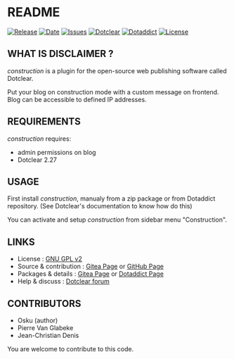 # README

[![Release](https://img.shields.io/github/v/release/JcDenis/construction)](https://git.dotclear.watch/JcDenis/construction/releases)
[![Date](https://img.shields.io/github/release-date/JcDenis/construction)](https://git.dotclear.watch/JcDenis/construction/releases)
[![Issues](https://img.shields.io/github/issues/JcDenis/construction)](https://git.dotclear.watch/JcDenis/construction/issues)
[![Dotclear](https://img.shields.io/badge/dotclear-v2.27-blue.svg)](https://fr.dotclear.org/download)
[![Dotaddict](https://img.shields.io/badge/dotaddict-official-green.svg)](https://plugins.dotaddict.org/dc2/details/construction)
[![License](https://img.shields.io/github/license/JcDenis/construction)](https://git.dotclear.watch/JcDenis/construction/blob/master/LICENSE)

## WHAT IS  DISCLAIMER ?

_construction_  is a plugin for the open-source 
web publishing software called Dotclear.

Put your blog on construction mode with a custom message on frontend.
Blog can be accessible to defined IP addresses.

## REQUIREMENTS

 _construction_ requires: 

  * admin permissions on blog
  * Dotclear 2.27

## USAGE

First install _construction_, manualy from a zip package or from 
Dotaddict repository. (See Dotclear's documentation to know how do this)

You can activate and setup _construction_ from sidebar menu "Construction".

## LINKS

 * License : [GNU GPL v2](https://www.gnu.org/licenses/old-licenses/lgpl-2.0.html)
 * Source & contribution : [Gitea Page](https://git.dotclear.watch/JcDenis/construction) or [GitHub Page](https://github.com/JcDenis/construction)
 * Packages & details : [Gitea Page](https://git.dotclear.watch/JcDenis/construction/releases) or [Dotaddict Page](https://plugins.dotaddict.org/dc2/details/construction)
 * Help & discuss : [Dotclear forum](http://forum.dotclear.org/viewtopic.php?id=42875)

## CONTRIBUTORS

 * Osku (author)
 * Pierre Van Glabeke
 * Jean-Christian Denis

 You are welcome to contribute to this code.

